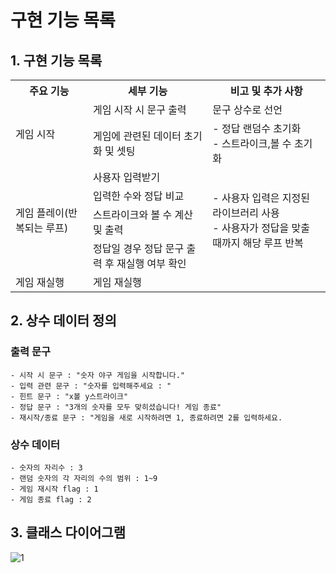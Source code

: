 # 구현 기능 목록

## 1. 구현 기능 목록

<table>
  <th>주요 기능</th>
  <th>세부 기능</th>
  <th>비고 및 추가 사항</th>
  <tr>
    <td rowspan="2">게임 시작</td>
    <td>게임 시작 시 문구 출력</td>
    <td>문구 상수로 선언</td>
  </tr>
  <tr>
    <td>게임에 관련된 데이터 초기화 및 셋팅</td>
    <td>- 정답 랜덤수 초기화<br>- 스트라이크,볼 수 초기화</td>
  </tr>
  <tr>
    <td rowspan="4">게임 플레이(반복되는 루프)</td>
    <td>사용자 입력받기</td>
    <td rowspan="4">- 사용자 입력은 지정된 라이브러리 사용<br>
                    - 사용자가 정답을 맞출 때까지 해당 루프 반복 <br>
    </td>
  </tr>
  <tr>
    <td>입력한 수와 정답 비교</td>
  </tr>
  <tr>
    <td>스트라이크와 볼 수 계산 및 출력</td>
  </tr>
  <tr>
    <td>정답일 경우 정답 문구 출력 후 재실행 여부 확인</td>
  </tr>
  <tr>
    <td>게임 재실행</td>
    <td>게임 재실행</td>
  </tr>
</table>

## 2. 상수 데이터 정의

### 출력 문구

    - 시작 시 문구 : "숫자 야구 게임을 시작합니다."
    - 입력 관련 문구 : "숫자를 입력해주세요 : "
    - 힌트 문구 : "x볼 y스트라이크"
    - 정답 문구 : "3개의 숫자를 모두 맞히셨습니다! 게임 종료"
    - 재시작/종료 문구 : "게임을 새로 시작하려면 1, 종료하려면 2를 입력하세요.

### 상수 데이터

    - 숫자의 자리수 : 3
    - 랜덤 숫자의 각 자리의 수의 범위 : 1~9
    - 게임 재시작 flag : 1
    - 게임 종료 flag : 2

## 3. 클래스 다이어그램

![1](https://github.com/hee9841/java-baseball-6/assets/70899677/5e5b1365-4812-4691-a320-2540886d291c)
